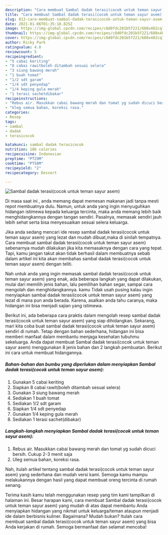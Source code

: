 ```yaml
---
description: "Cara membuat Sambal dadak terasi(cocok untuk teman sayur asem) yang lezat Untuk Jualan"
title: "Cara membuat Sambal dadak terasi(cocok untuk teman sayur asem) yang lezat Untuk Jualan"
slug: 813-cara-membuat-sambal-dadak-terasicocok-untuk-teman-sayur-asem-yang-lezat-untuk-jualan
date: 2021-01-06T01:35:18.825Z
image: https://img-global.cpcdn.com/recipes/c8d0fdc201b5f221/680x482cq70/sambal-dadak-terasicocok-untuk-teman-sayur-asem-foto-resep-utama.jpg
thumbnail: https://img-global.cpcdn.com/recipes/c8d0fdc201b5f221/680x482cq70/sambal-dadak-terasicocok-untuk-teman-sayur-asem-foto-resep-utama.jpg
cover: https://img-global.cpcdn.com/recipes/c8d0fdc201b5f221/680x482cq70/sambal-dadak-terasicocok-untuk-teman-sayur-asem-foto-resep-utama.jpg
author: Ricky Park
ratingvalue: 4.8
reviewcount: 5
recipeingredient:
- "5 cabai keriting"
- "8 cabai rawitboleh ditambah sesuai selera"
- "3 siung bawang merah"
- "1 buah tomat"
- "1/2 sdt garam"
- "1/4 sdt penyedap"
- "1/4 keping gula merah"
- "1 terasi sachetdibakar"
recipeinstructions:
- "Rebus air. Masukkan cabai bawang merah dan tomat yg sudah dicuci bersih. Cukup 2-3 menit saja"
- "Uleg semua bahan, koreksi rasa."
categories:
- Resep
tags:
- sambal
- dadak
- terasicocok

katakunci: sambal dadak terasicocok 
nutrition: 186 calories
recipecuisine: Indonesian
preptime: "PT29M"
cooktime: "PT58M"
recipeyield: "2"
recipecategory: Dessert

---
```



![Sambal dadak terasi(cocok untuk teman sayur asem)](https://img-global.cpcdn.com/recipes/c8d0fdc201b5f221/680x482cq70/sambal-dadak-terasicocok-untuk-teman-sayur-asem-foto-resep-utama.jpg)

Di masa  saat ini , anda memang dapat memesan makanan jadi tanpa mesti repot membuatnya dulu. Namun, untuk anda yang ingin menyuguhkan hidangan istimewa kepada keluarga tercinta, maka anda memang lebih baik menghidangkannya dengan tangan sendiri. Pasalnya, memasak sendiri jauh lebih sehat serta bisa menyesuaikan sesuai selera keluarga.

Jika anda sedang mencari ide resep sambal dadak terasi(cocok untuk teman sayur asem) yang lezat dan mudah dibuat,maka di sinilah tempatnya. Cara membuat sambal dadak terasi(cocok untuk teman sayur asem)  sebenarnya mudah dilakukan jika kita memasaknya dengan cara yang tepat. Tapi, kamu jangan takut akan tidak berhasil dalam membuatnya 
sebab dalam artikel ini kita akan membahas sambal dadak terasi(cocok untuk teman sayur asem) dengan teliti.  



Nah untuk anda yang ingin memasak sambal dadak terasi(cocok untuk teman sayur asem) yang enak, ada beberapa langkah yang dapat dilakukan, mulai dari memilih jenis bahan, lalu pemilihan bahan segar, sampai cara mengolah dan menghidangkannya. kamu Tidak usah pusing kalau ingin menyiapkan sambal dadak terasi(cocok untuk teman sayur asem) yang lezat di mana pun anda berada. Karena, asalkan anda  tahu caranya, maka hidangan ini bisa menjadi sajian yang istimewa.

Berikut ini, ada beberapa cara praktis  dalam mengolah resep sambal dadak terasi(cocok untuk teman sayur asem) yang siap dihidangkan. Sekarang, mari kita coba buat sambal dadak terasi(cocok untuk teman sayur asem) sendiri di rumah. Tetap dengan bahan sederhana, hidangan ini bisa memberi manfaat dalam membantu menjaga kesehatan tubuhmu sekeluarga. Anda dapat membuat Sambal dadak terasi(cocok untuk teman sayur asem) menggunakan 8 jenis bahan dan 2 langkah pembuatan. Berikut ini cara untuk membuat hidangannya.

<!--inarticleads1-->

##### Bahan-bahan dan bumbu yang diperlukan dalam menyiapkan Sambal dadak terasi(cocok untuk teman sayur asem):

1. Gunakan 5 cabai keriting
1. Siapkan 8 cabai rawit(boleh ditambah sesuai selera)
1. Gunakan 3 siung bawang merah
1. Sediakan 1 buah tomat
1. Sediakan 1/2 sdt garam
1. Siapkan 1/4 sdt penyedap
1. Gunakan 1/4 keping gula merah
1. Sediakan 1 terasi sachet(dibakar)




<!--inarticleads2-->

##### Langkah-langkah menyiapkan Sambal dadak terasi(cocok untuk teman sayur asem):

1. Rebus air. Masukkan cabai bawang merah dan tomat yg sudah dicuci bersih. Cukup 2-3 menit saja
1. Uleg semua bahan, koreksi rasa.




Nah, itulah artikel tentang  sambal dadak terasi(cocok untuk teman sayur asem)  yang sederhana dan mudah versi kami. Semoga kamu mampu melakukannya dengan hasil yang dapat membuat oreng tercinta di rumah senang. 

Terima kasih kamu telah menggunakan resep yang tim kami tampilkan di halaman ini. Besar harapan kami, cara membuat  Sambal dadak terasi(cocok untuk teman sayur asem) yang mudah di atas dapat membantu Anda menyiapkan hidangan yang nikmat untuk keluarga/teman ataupun menjadi ide dalam berbisnis kuliner. Bagaimana? Mudah bukan? Itulah cara membuat sambal dadak terasi(cocok untuk teman sayur asem) yang bisa Anda kerjakan di rumah. Semoga bermanfaat dan selamat mencoba!

